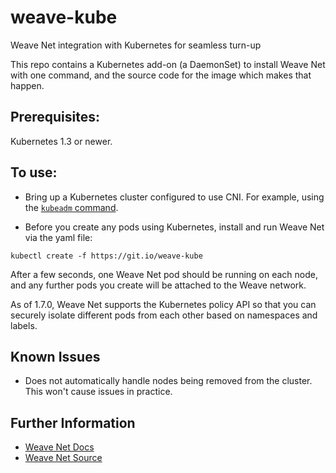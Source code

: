# weave-kube

Weave Net integration with Kubernetes for seamless turn-up

This repo contains a Kubernetes add-on (a DaemonSet) to install
Weave Net with one command, and the source code for the image which
makes that happen.

## Prerequisites:

Kubernetes 1.3 or newer.

## To use:

 * Bring up a Kubernetes cluster configured to use CNI. For example,
using the [`kubeadm` command](http://kubernetes.io/docs/kubeadm/).

 * Before you create any pods using Kubernetes, install and run Weave
Net via the yaml file:

```
kubectl create -f https://git.io/weave-kube
```

After a few seconds, one Weave Net pod should be running on each node,
and any further pods you create will be attached to the Weave network.

As of 1.7.0, Weave Net supports the Kubernetes policy API so that you can
securely isolate different pods from each other based on namespaces and labels.

## Known Issues

 * Does not automatically handle nodes being removed from the cluster.
   This won't cause issues in practice.

## Further Information

* [Weave Net Docs](https://www.weave.works/docs/net/latest/introducing-weave/)
* [Weave Net Source](https://github.com/weaveworks/weave)
